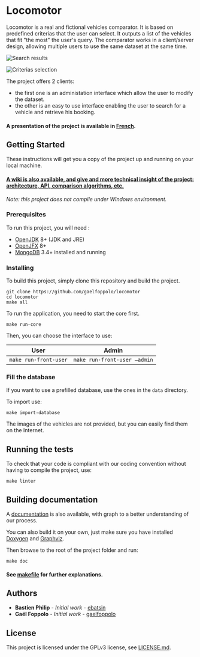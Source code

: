 # Locomotor

Locomotor is a real and fictional vehicles comparator. It is based on predefined criterias that the user can select. It outputs a list of the vehicles that fit "the most" the user's query. The comparator works in a client/server design, allowing multiple users to use the same dataset at the same time.

![Search results](https://raw.githubusercontent.com/gaelfoppolo/locomotor/master/screenshot_results.png)

![Criterias selection](https://raw.githubusercontent.com/gaelfoppolo/locomotor/master/screenshot_selection.png)

The project offers 2 clients: 

- the first one is an administation interface which allow the user to modify the dataset.
- the other is an easy to use interface enabling the user to search for a vehicle and retrieve his booking.

#### A presentation of the project is available in [French](http://gaelfoppolo.github.io/locomotor/presentation/).

## Getting Started

These instructions will get you a copy of the project up and running on your local machine.

#### [A wiki is also available, and give and more technical insight of the project: architecture, API, comparison algorithms, etc.](https://github.com/gaelfoppolo/locomotor/wiki)

*Note: this project does not compile under Windows environment.*

### Prerequisites

To run this project, you will need :

- [OpenJDK](http://openjdk.java.net/) 8+ (JDK and JRE)
- [OpenJFX](https://wiki.openjdk.java.net/display/OpenJFX/Main) 8+
- [MongoDB](https://www.mongodb.com/) 3.4+ installed and running

### Installing

To build this project, simply clone this repository and build the project.

```shell
git clone https://github.com/gaelfoppolo/locomotor
cd locomotor
make all
```

To run the application, you need to start the core first.

```shell
make run-core
```

Then, you can choose the interface to use:

|         User          |            Admin             |
| :-------------------: | :--------------------------: |
| `make run-front-user` | `make run-front-user —admin` |

### Fill the database

If you want to use a prefilled database, use the ones in the `data` directory.

To import use:

```shell
make import-database
```

The images of the vehicles are not provided, but you can easily find them on the Internet.

## Running the tests

To check that your code is compliant with our coding convention without having to compile the project, use:

```shell
make linter
```

## Building documentation

A [documentation](http://gaelfoppolo.github.io/locomotor/) is also available, with graph to a better understanding of our process.

You can also build it on your own, just make sure you have installed [Doxygen](http://www.stack.nl/%7Edimitri/doxygen/) and [Graphviz](http://www.graphviz.org/).

Then browse to the root of the project folder and run:

```shell
make doc
```

#### See [makefile](https://github.com/gaelfoppolo/locomotor/blob/master/makefile) for further explanations.

## Authors

* **Bastien Philip** - *Initial work* - [ebatsin](https://github.com/ebatsin)
* **Gaël Foppolo** - *Initial work* - [gaelfoppolo](https://github.com/gaelfoppolo)

## License

This project is licensed under the GPLv3 license, see [LICENSE.md](https://raw.githubusercontent.com/gaelfoppolo/locomotor/master/LICENSE.md).